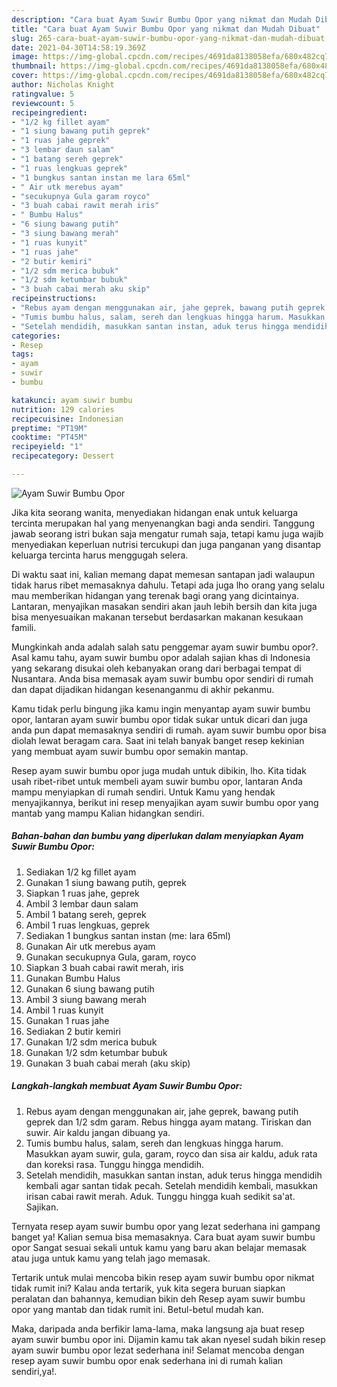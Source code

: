 ```yaml
---
description: "Cara buat Ayam Suwir Bumbu Opor yang nikmat dan Mudah Dibuat"
title: "Cara buat Ayam Suwir Bumbu Opor yang nikmat dan Mudah Dibuat"
slug: 265-cara-buat-ayam-suwir-bumbu-opor-yang-nikmat-dan-mudah-dibuat
date: 2021-04-30T14:58:19.369Z
image: https://img-global.cpcdn.com/recipes/4691da8138058efa/680x482cq70/ayam-suwir-bumbu-opor-foto-resep-utama.jpg
thumbnail: https://img-global.cpcdn.com/recipes/4691da8138058efa/680x482cq70/ayam-suwir-bumbu-opor-foto-resep-utama.jpg
cover: https://img-global.cpcdn.com/recipes/4691da8138058efa/680x482cq70/ayam-suwir-bumbu-opor-foto-resep-utama.jpg
author: Nicholas Knight
ratingvalue: 5
reviewcount: 5
recipeingredient:
- "1/2 kg fillet ayam"
- "1 siung bawang putih geprek"
- "1 ruas jahe geprek"
- "3 lembar daun salam"
- "1 batang sereh geprek"
- "1 ruas lengkuas geprek"
- "1 bungkus santan instan me lara 65ml"
- " Air utk merebus ayam"
- "secukupnya Gula garam royco"
- "3 buah cabai rawit merah iris"
- " Bumbu Halus"
- "6 siung bawang putih"
- "3 siung bawang merah"
- "1 ruas kunyit"
- "1 ruas jahe"
- "2 butir kemiri"
- "1/2 sdm merica bubuk"
- "1/2 sdm ketumbar bubuk"
- "3 buah cabai merah aku skip"
recipeinstructions:
- "Rebus ayam dengan menggunakan air, jahe geprek, bawang putih geprek dan 1/2 sdm garam. Rebus hingga ayam matang. Tiriskan dan suwir. Air kaldu jangan dibuang ya."
- "Tumis bumbu halus, salam, sereh dan lengkuas hingga harum. Masukkan ayam suwir, gula, garam, royco dan sisa air kaldu, aduk rata dan koreksi rasa. Tunggu hingga mendidih."
- "Setelah mendidih, masukkan santan instan, aduk terus hingga mendidih kembali agar santan tidak pecah. Setelah mendidih kembali, masukkan irisan cabai rawit merah. Aduk. Tunggu hingga kuah sedikit sa&#39;at. Sajikan."
categories:
- Resep
tags:
- ayam
- suwir
- bumbu

katakunci: ayam suwir bumbu 
nutrition: 129 calories
recipecuisine: Indonesian
preptime: "PT19M"
cooktime: "PT45M"
recipeyield: "1"
recipecategory: Dessert

---
```



![Ayam Suwir Bumbu Opor](https://img-global.cpcdn.com/recipes/4691da8138058efa/680x482cq70/ayam-suwir-bumbu-opor-foto-resep-utama.jpg)

Jika kita seorang wanita, menyediakan hidangan enak untuk keluarga tercinta merupakan hal yang menyenangkan bagi anda sendiri. Tanggung jawab seorang istri bukan saja mengatur rumah saja, tetapi kamu juga wajib menyediakan keperluan nutrisi tercukupi dan juga panganan yang disantap keluarga tercinta harus menggugah selera.

Di waktu  saat ini, kalian memang dapat memesan santapan jadi walaupun tidak harus ribet memasaknya dahulu. Tetapi ada juga lho orang yang selalu mau memberikan hidangan yang terenak bagi orang yang dicintainya. Lantaran, menyajikan masakan sendiri akan jauh lebih bersih dan kita juga bisa menyesuaikan makanan tersebut berdasarkan makanan kesukaan famili. 



Mungkinkah anda adalah salah satu penggemar ayam suwir bumbu opor?. Asal kamu tahu, ayam suwir bumbu opor adalah sajian khas di Indonesia yang sekarang disukai oleh kebanyakan orang dari berbagai tempat di Nusantara. Anda bisa memasak ayam suwir bumbu opor sendiri di rumah dan dapat dijadikan hidangan kesenanganmu di akhir pekanmu.

Kamu tidak perlu bingung jika kamu ingin menyantap ayam suwir bumbu opor, lantaran ayam suwir bumbu opor tidak sukar untuk dicari dan juga anda pun dapat memasaknya sendiri di rumah. ayam suwir bumbu opor bisa diolah lewat beragam cara. Saat ini telah banyak banget resep kekinian yang membuat ayam suwir bumbu opor semakin mantap.

Resep ayam suwir bumbu opor juga mudah untuk dibikin, lho. Kita tidak usah ribet-ribet untuk membeli ayam suwir bumbu opor, lantaran Anda mampu menyiapkan di rumah sendiri. Untuk Kamu yang hendak menyajikannya, berikut ini resep menyajikan ayam suwir bumbu opor yang mantab yang mampu Kalian hidangkan sendiri.

<!--inarticleads1-->

##### Bahan-bahan dan bumbu yang diperlukan dalam menyiapkan Ayam Suwir Bumbu Opor:

1. Sediakan 1/2 kg fillet ayam
1. Gunakan 1 siung bawang putih, geprek
1. Siapkan 1 ruas jahe, geprek
1. Ambil 3 lembar daun salam
1. Ambil 1 batang sereh, geprek
1. Ambil 1 ruas lengkuas, geprek
1. Sediakan 1 bungkus santan instan (me: lara 65ml)
1. Gunakan  Air utk merebus ayam
1. Gunakan secukupnya Gula, garam, royco
1. Siapkan 3 buah cabai rawit merah, iris
1. Gunakan  Bumbu Halus
1. Gunakan 6 siung bawang putih
1. Ambil 3 siung bawang merah
1. Ambil 1 ruas kunyit
1. Gunakan 1 ruas jahe
1. Sediakan 2 butir kemiri
1. Gunakan 1/2 sdm merica bubuk
1. Gunakan 1/2 sdm ketumbar bubuk
1. Gunakan 3 buah cabai merah (aku skip)




<!--inarticleads2-->

##### Langkah-langkah membuat Ayam Suwir Bumbu Opor:

1. Rebus ayam dengan menggunakan air, jahe geprek, bawang putih geprek dan 1/2 sdm garam. Rebus hingga ayam matang. Tiriskan dan suwir. Air kaldu jangan dibuang ya.
1. Tumis bumbu halus, salam, sereh dan lengkuas hingga harum. Masukkan ayam suwir, gula, garam, royco dan sisa air kaldu, aduk rata dan koreksi rasa. Tunggu hingga mendidih.
1. Setelah mendidih, masukkan santan instan, aduk terus hingga mendidih kembali agar santan tidak pecah. Setelah mendidih kembali, masukkan irisan cabai rawit merah. Aduk. Tunggu hingga kuah sedikit sa&#39;at. Sajikan.




Ternyata resep ayam suwir bumbu opor yang lezat sederhana ini gampang banget ya! Kalian semua bisa memasaknya. Cara buat ayam suwir bumbu opor Sangat sesuai sekali untuk kamu yang baru akan belajar memasak atau juga untuk kamu yang telah jago memasak.

Tertarik untuk mulai mencoba bikin resep ayam suwir bumbu opor nikmat tidak rumit ini? Kalau anda tertarik, yuk kita segera buruan siapkan peralatan dan bahannya, kemudian bikin deh Resep ayam suwir bumbu opor yang mantab dan tidak rumit ini. Betul-betul mudah kan. 

Maka, daripada anda berfikir lama-lama, maka langsung aja buat resep ayam suwir bumbu opor ini. Dijamin kamu tak akan nyesel sudah bikin resep ayam suwir bumbu opor lezat sederhana ini! Selamat mencoba dengan resep ayam suwir bumbu opor enak sederhana ini di rumah kalian sendiri,ya!.

